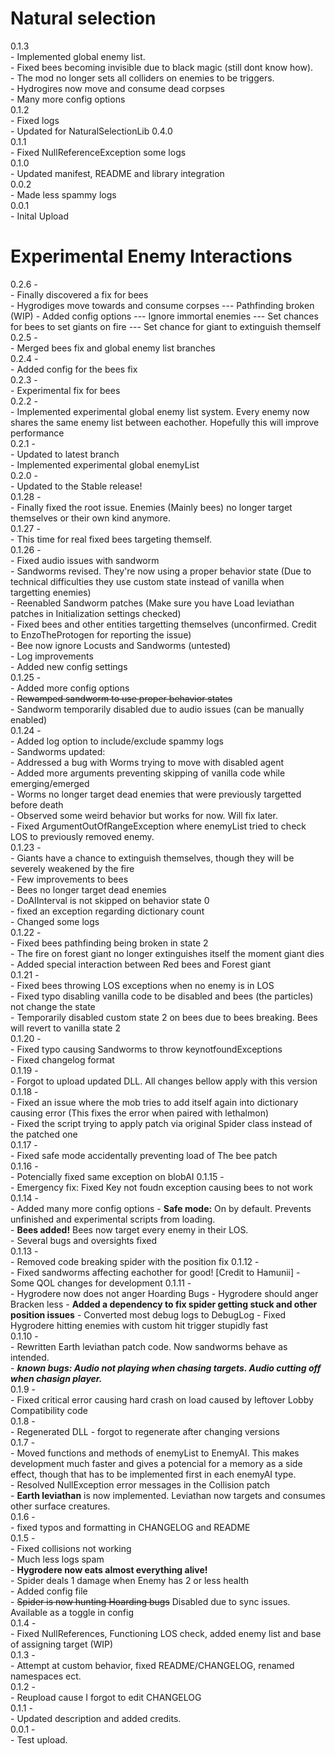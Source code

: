 <h1>Natural selection</h1>

0.1.3 <br>
	- Implemented global enemy list.<br>
	- Fixed bees becoming invisible due to black magic (still dont know how).<br>
	- The mod no longer sets all colliders on enemies to be triggers.<br>
	- Hydrogires now move and consume dead corpses<br>
	- Many more config options<br>
0.1.2 <br>
	- Fixed logs<br>
	- Updated for NaturalSelectionLib 0.4.0<br>
0.1.1 <br>
	- Fixed NullReferenceException some logs<br>
0.1.0 <br>
	- Updated manifest, README and library integration<br>
0.0.2 <br>
	- Made less spammy logs <br>
0.0.1 <br>
	- Inital Upload

<h1>Experimental Enemy Interactions</h1>

0.2.6 - <br>
	- Finally discovered a fix for bees <br>
	- Hygrodiges move towards and consume corpses
	--- Pathfinding broken (WIP)
	- Added config options
	--- Ignore immortal enemies
	--- Set chances for bees to set giants on fire
	--- Set chance for giant to extinguish themself
0.2.5 - <br>
	- Merged bees fix and global enemy list branches <br>
0.2.4 -<br>
	- Added config for the bees fix <br>
0.2.3 - <br>
	- Experimental fix for bees <br>
0.2.2 - <br>
	- Implemented experimental global enemy list system. Every enemy now shares the same enemy list between eachother. Hopefully this will improve performance<br>
0.2.1 - <br>
	- Updated to latest branch<br>
	- Implemented experimental global enemyList<br>
0.2.0 - <br>
	- Updated to the Stable release!<br>
0.1.28 - <br>
	- Finally fixed the root issue. Enemies (Mainly bees) no longer target themselves or their own kind anymore.<br>
0.1.27 - <br>
	- This time for real fixed bees targeting themself.<br>
0.1.26 - <br>
	- Fixed audio issues with sandworm<br>
	- Sandworms revised. They're now using a proper behavior state (Due to technical difficulties they use custom state instead of vanilla when targetting enemies)<br>
	- Reenabled Sandworm patches (Make sure you have Load leviathan patches in Initialization settings checked)<br>
	- Fixed bees and other entities targetting themselves (unconfirmed. Credit to EnzoTheProtogen for reporting the issue)<br>
	- Bee now ignore Locusts and Sandworms (untested)<br>
	- Log improvements<br>
	- Added new config settings<br>
0.1.25 - <br>
	- Added more config options<br>
	- ~~Rewamped sandworm to use proper behavior states~~<br>
	- Sandworm temporarily disabled due to audio issues (can be manually enabled)<br>
0.1.24 - <br>
	- Added log option to include/exclude spammy logs<br>
	- Sandworms updated:<br>
		- Addressed a bug with Worms trying to move with disabled agent<br>
		- Added more arguments preventing skipping of vanilla code while emerging/emerged<br>
		- Worms no longer target dead enemies that were previously targetted before death<br>
		- Observed some weird behavior but works for now. Will fix later.<br>
	- Fixed ArgumentOutOfRangeException where enemyList tried to check LOS to previously removed enemy.<br>
0.1.23 - <br>
	- Giants have a chance to extinguish themselves, though they will be severely weakened by the fire<br>
	- Few improvements to bees<br>
		- Bees no longer target dead enemies<br>
		- DoAIInterval is not skipped on behavior state 0<br>
		- fixed an exception regarding dictionary count<br>
	- Changed some logs<br>
0.1.22 - <br>
	- Fixed bees pathfinding being broken in state 2<br>
	- The fire on forest giant no longer extinguishes itself the moment giant dies<br>
	- Added special interaction between Red bees and Forest giant<br>
0.1.21 - <br>
	- Fixed bees throwing LOS exceptions when no enemy is in LOS<br>
	- Fixed typo disabling vanilla code to be disabled and bees (the particles) not change the state<br>
	- Temporarily disabled custom state 2 on bees due to bees breaking. Bees will revert to vanilla state 2<br>
0.1.20 - <br>
	- Fixed typo causing Sandworms to throw keynotfoundExceptions<br>
	- Fixed changelog format<br>
0.1.19 - <br>
	- Forgot to upload updated DLL. All changes bellow apply with this version<br>
0.1.18 - <br>
	- Fixed an issue where the mob tries to add itself again into dictionary causing error (This fixes the error when paired with lethalmon)<br>
	- Fixed the script trying to apply patch via original Spider class instead of the patched one<br>
0.1.17 - <br>
	- Fixed safe mode accidentally preventing load of The bee patch<br>
0.1.16 - <br>
	- Potencially fixed same exception on blobAI
0.1.15 - <br>
	- Emergency fix: Fixed Key not foudn exception causing bees to not work<br>
0.1.14 - <br>
	- Added many more config options
		- **Safe mode:** On by default. Prevents unfinished and experimental scripts from loading.<br>
	- **Bees added!** Bees now target every enemy in their LOS.<br>
	- Several bugs and oversights fixed<br>
0.1.13 - <br>
	- Removed code breaking spider with the position fix
0.1.12 - <br>
	- Fixed sandworms affecting eachother for good! [Credit to Hamunii]
	- Some QOL changes for development
0.1.11 - <br>
	- Hygrodere now does not anger Hoarding Bugs
	- Hygrodere should anger Bracken less
	- **Added a dependency to fix spider getting stuck and other position issues**
	- Converted most debug logs to DebugLog
	- Fixed Hygrodere hitting enemies with custom hit trigger stupidly fast<br>
0.1.10 - <br>
	- Rewritten Earth leviathan patch code. Now sandworms behave as intended.<br>
	- ***known bugs: Audio not playing when chasing targets. Audio cutting off when chasign player.***<br>
0.1.9 - <br>
	- Fixed critical error causing hard crash on load caused by leftover Lobby Compatibility code<br>
0.1.8 - <br>
	- Regenerated DLL - forgot to regenerate after changing versions<br>
0.1.7 - <br>
	- Moved functions and methods of enemyList to EnemyAI. This makes development much faster and gives a potencial for a memory as a side effect, though that has to be implemented first in each enemyAI type.<br>
	- Resolved NullException error messages in the Collision patch<br>
	- **Earth leviathan** is now implemented. Leviathan now targets and consumes other surface creatures.<br>
0.1.6 - <br>
	- fixed typos and formatting in CHANGELOG and README<br>
0.1.5 - <br>
	- Fixed collisions not working<br>
	- Much less logs spam<br>
	- **Hygrodere now eats almost everything alive!**<br>
	- Spider deals 1 damage when Enemy has 2 or less health<br>
	- Added config file<br>
	- ~~Spider is now hunting Hoarding bugs~~ Disabled due to sync issues. Available as a toggle in config<br>
0.1.4 - <br>
	- Fixed NullReferences, Functioning LOS check, added enemy list and base of assigning target (WIP)<br>
0.1.3 - <br>
	- Attempt at custom behavior, fixed README/CHANGELOG, renamed namespaces ect.<br>
0.1.2 - <br>
	- Reupload cause I forgot to edit CHANGELOG<br>
0.1.1 - <br>
	- Updated description and added credits.<br>
0.0.1 - <br>
	- Test upload.<br>